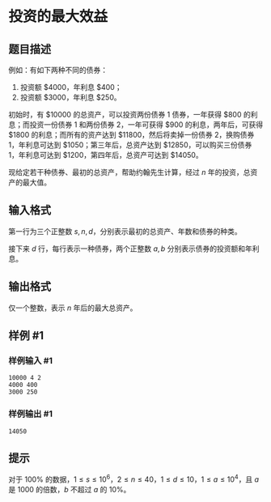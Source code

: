 # 投资的最大效益

## 题目描述

例如：有如下两种不同的债券：

1. 投资额 $\$4000$，年利息 $\$400$；
2. 投资额 $\$3000$，年利息 $\$250$。

初始时，有 $\$10000$ 的总资产，可以投资两份债券 1 债券，一年获得 $\$800$ 的利息；而投资一份债券 1 和两份债券 2，一年可获得 $\$900$ 的利息，两年后，可获得 $\$1800$ 的利息；而所有的资产达到 $\$11800$，然后将卖掉一份债券 2，换购债券 1，年利息可达到 $\$1050$；第三年后，总资产达到 $\$12850$，可以购买三份债券 1，年利息可达到 $\$1200$，第四年后，总资产可达到 $\$14050$。

现给定若干种债券、最初的总资产，帮助约翰先生计算，经过 $n$ 年的投资，总资产的最大值。


## 输入格式

第一行为三个正整数 $s, n, d$，分别表示最初的总资产、年数和债券的种类。

接下来 $d$ 行，每行表示一种债券，两个正整数 $a, b$ 分别表示债券的投资额和年利息。


## 输出格式

仅一个整数，表示 $n$ 年后的最大总资产。


## 样例 #1

### 样例输入 #1
```
10000 4 2
4000 400
3000 250
```

### 样例输出 #1

```
14050
```

## 提示

对于 $100 \%$ 的数据，$1 \le s \le {10}^6$，$2 \le n \le 40$，$1 \le d \le 10$，$1 \le a \le {10}^4$，且 $a$ 是 $1000$ 的倍数，$b$ 不超过 $a$ 的 $10\%$。
